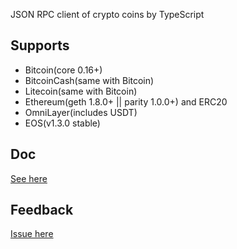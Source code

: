 JSON RPC client of crypto coins by TypeScript

## Supports

- Bitcoin(core 0.16+)
- BitcoinCash(same with Bitcoin)
- Litecoin(same with Bitcoin)
- Ethereum(geth 1.8.0+ || parity 1.0.0+) and ERC20
- OmniLayer(includes USDT)
- EOS(v1.3.0 stable)

## Doc

[See here](./doc.md)

## Feedback

[Issue here](https://github.com/isLishude/wallet-rpc/issues/new)
